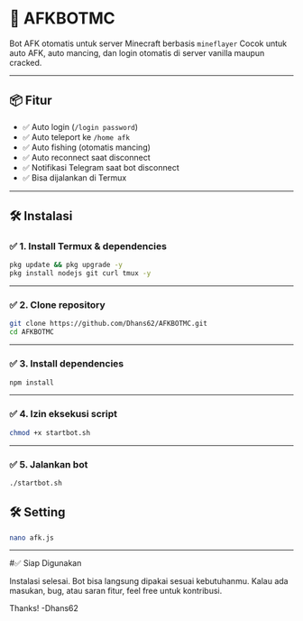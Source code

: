 # 🤖 AFKBOTMC

Bot AFK otomatis untuk server Minecraft berbasis `mineflayer` Cocok untuk auto AFK, auto mancing, dan login otomatis di server vanilla maupun cracked.

---

## 📦 Fitur

- ✅ Auto login (`/login password`)
- ✅ Auto teleport ke `/home afk`
- ✅ Auto fishing (otomatis mancing)
- ✅ Auto reconnect saat disconnect
- ✅ Notifikasi Telegram saat bot disconnect
- ✅ Bisa dijalankan di Termux

---

## 🛠️ Instalasi

### ✅ 1. Install Termux & dependencies

```bash
pkg update && pkg upgrade -y
pkg install nodejs git curl tmux -y
```

---

### ✅ 2. Clone repository
```bash
git clone https://github.com/Dhans62/AFKBOTMC.git
cd AFKBOTMC
```

---

### ✅ 3. Install dependencies
```bash
npm install
```

---

### ✅ 4. Izin eksekusi script
```bash
chmod +x startbot.sh
```

---

### ✅ 5. Jalankan bot
```bash
./startbot.sh
```

## 🛠️ Setting

```bash
nano afk.js
```

---

#✅ Siap Digunakan

Instalasi selesai. Bot bisa langsung dipakai sesuai kebutuhanmu.
Kalau ada masukan, bug, atau saran fitur, feel free untuk kontribusi.

Thanks!
-Dhans62
